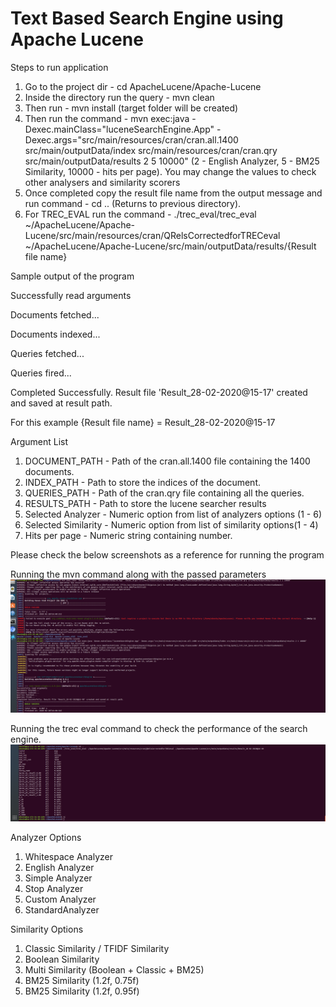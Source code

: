# Text Based Search Engine using Apache Lucene


Steps to run application

1. Go to the project dir - cd ApacheLucene/Apache-Lucene
2. Inside the directory run the query - mvn clean
3. Then run - mvn install (target folder will be created)
4. Then run the command - mvn exec:java -Dexec.mainClass="luceneSearchEngine.App" -Dexec.args="src/main/resources/cran/cran.all.1400 src/main/outputData/index src/main/resources/cran/cran.qry src/main/outputData/results 2 5 10000" (2 - English Analyzer, 5 - BM25 Similarity, 10000 - hits per page). You may change the values to check other analysers and similarity scorers
5. Once completed copy the result file name from the output message and run command - cd .. (Returns to previous directory).
6. For TREC_EVAL run the command - ./trec_eval/trec_eval ~/ApacheLucene/Apache-Lucene/src/main/resources/cran/QRelsCorrectedforTRECeval ~/ApacheLucene/Apache-Lucene/src/main/outputData/results/{Result file name}


Sample output of the program

Successfully read arguments

Documents fetched...

Documents indexed...

Queries fetched...

Queries fired...

Completed Successfully. Result file 'Result_28-02-2020@15-17' created and saved at result path.

For this example {Result file name} = Result_28-02-2020@15-17


Argument List
1. DOCUMENT_PATH - Path of the cran.all.1400 file containing the 1400 documents.
2. INDEX_PATH - Path to store the indices of the document.
3. QUERIES_PATH - Path of the cran.qry file containing all the queries.
4. RESULTS_PATH - Path to store the lucene searcher results 
5. Selected Analyzer - Numeric option from list of analyzers options (1 - 6)
6. Selected Similarity - Numeric option from list of similarity options(1 - 4)
7. Hits per page - Numeric string containing number.


Please check the below screenshots as a reference for running the program

Running the mvn command along with the passed parameters
![Screenshot](cmdScreenshot1.png)


Running the trec eval command to check the performance of the search engine.
![Screenshot](cmdScreenshot2.png)



Analyzer Options
1. Whitespace Analyzer
2. English Analyzer
3. Simple Analyzer
4. Stop Analyzer
5. Custom Analyzer
6. StandardAnalyzer


Similarity Options
1. Classic Similarity / TFIDF Similarity 
2. Boolean Similarity
3. Multi Similarity (Boolean + Classic + BM25)		        
4. BM25 Similarity (1.2f, 0.75f)
5. BM25 Similarity (1.2f, 0.95f)
